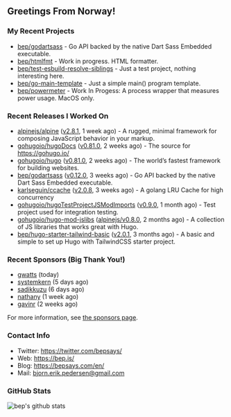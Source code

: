 ## Greetings From Norway!

### My Recent Projects

- [bep/godartsass](https://github.com/bep/godartsass) - Go API backed by the native Dart Sass Embedded executable.
- [bep/htmlfmt](https://github.com/bep/htmlfmt) - Work in progress. HTML formatter.
- [bep/test-esbuild-resolve-siblings](https://github.com/bep/test-esbuild-resolve-siblings) - Just a test project, nothing interesting here.
- [bep/go-main-template](https://github.com/bep/go-main-template) - Just a simple main() program template.
- [bep/powermeter](https://github.com/bep/powermeter) - Work In Progess: A process wrapper that measures power usage. MacOS only.

### Recent Releases I Worked On
- [alpinejs/alpine](https://github.com/alpinejs/alpine) ([v2.8.1](https://github.com/alpinejs/alpine/releases/tag/v2.8.1), 1 week ago) - A rugged, minimal framework for composing JavaScript behavior in your markup.
- [gohugoio/hugoDocs](https://github.com/gohugoio/hugoDocs) ([v0.81.0](https://github.com/gohugoio/hugoDocs/releases/tag/v0.81.0), 2 weeks ago) - The source for https://gohugo.io/
- [gohugoio/hugo](https://github.com/gohugoio/hugo) ([v0.81.0](https://github.com/gohugoio/hugo/releases/tag/v0.81.0), 2 weeks ago) - The world’s fastest framework for building websites.
- [bep/godartsass](https://github.com/bep/godartsass) ([v0.12.0](https://github.com/bep/godartsass/releases/tag/v0.12.0), 3 weeks ago) - Go API backed by the native Dart Sass Embedded executable.
- [karlseguin/ccache](https://github.com/karlseguin/ccache) ([v2.0.8](https://github.com/karlseguin/ccache/releases/tag/v2.0.8), 3 weeks ago) - A golang LRU Cache for high concurrency
- [gohugoio/hugoTestProjectJSModImports](https://github.com/gohugoio/hugoTestProjectJSModImports) ([v0.9.0](https://github.com/gohugoio/hugoTestProjectJSModImports/releases/tag/v0.9.0), 1 month ago) - Test project used for integration testing.
- [gohugoio/hugo-mod-jslibs](https://github.com/gohugoio/hugo-mod-jslibs) ([alpinejs/v0.8.0](https://github.com/gohugoio/hugo-mod-jslibs/releases/tag/alpinejs%2Fv0.8.0), 2 months ago) - A collection of JS libraries that works great with Hugo.
- [bep/hugo-starter-tailwind-basic](https://github.com/bep/hugo-starter-tailwind-basic) ([v2.0.1](https://github.com/bep/hugo-starter-tailwind-basic/releases/tag/v2.0.1), 3 months ago) - A basic and simple to set up Hugo with TailwindCSS starter project.


### Recent Sponsors (Big Thank You!)

- [gwatts](https://github.com/gwatts) (today)
- [systemkern](https://github.com/systemkern) (5 days ago)
- [sadikkuzu](https://github.com/sadikkuzu) (6 days ago)
- [nathany](https://github.com/nathany) (1 week ago)
- [gavinr](https://github.com/gavinr) (2 weeks ago)

For more information, see [the sponsors page](https://github.com/sponsors/bep/).

### Contact Info
- Twitter: https://twitter.com/bepsays/
- Web: https://bep.is/
- Blog: https://bepsays.com/en/
- Mail: bjorn.erik.pedersen@gmail.com

### GitHub Stats
![bep's github stats](https://github-readme-stats.vercel.app/api?username=bep&count_private=true&hide_title=true)

